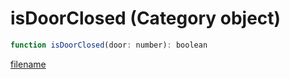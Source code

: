# isDoorClosed (Category object)

```js
function isDoorClosed(door: number): boolean
```

[filename](isDoorClosed_m.md ':include')